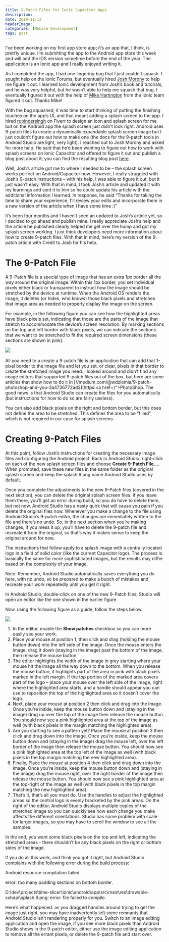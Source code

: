 ```yaml
---
title: 9-Patch Files for Ionic Capacitor Apps
description: 
date: 2019-11-13
headerImage: 
categories: [Mobile Development]
tags: post
---
```


I’ve been working on my first app store app; it’s an app that, I think, is prett1y unique. I’m submitting the app to the Android app store this week and will add the iOS version sometime before the end of the year. The application is an Ionic app and I really enjoyed writing it.

As I completed the app, I had one lingering bug that I just couldn’t squash. I sought help on the Ionic Forums, but eventually hired [Josh Morony](https://www.joshmorony.com/) to help me figure it out. I learned Ionic development from Josh’s book and tutorials, and he was very helpful, but he wasn’t able to help me squash that bug. I eventually figured it out with the help of [Mike Hartington](https://mhartington.io/) from the Ionic team figured it out. Thanks Mike!

With the bug squashed, it was time to start thinking of putting the finishing touches on the app’s UI, and that meant adding a splash screen to the app. I hired [rupindersingh](https://www.fiverr.com/rupindersingh) on Fiverr to design an icon and splash screen for me but on the Android app the splash screen just didn’t look right. Android uses 9-patch files to create a dynamically expandable splash screen image but I just couldn’t figure out how to make one (the docs for the 9-patch tools in Android Studio are light, very light). I reached out to Josh Morony and asked for more help. He said that he’d been wanting to figure out how to work with splash screens on Ionic Capacitor and offered to figure it out and publish a blog post about it; you can find the resulting blog post [here](https://www.joshmorony.com/creating-a-dynamic-universal-splash-screen-for-capacitor-android/).

Well, Josh’s article got me to where I needed to be – the splash screen works perfect on Android/Capacitor now. However, I really struggled with Josh’s 9-patch instructions – with his help, I was able to figure it out, but it just wasn’t easy. With that in mind, I took Josh’s article and updated it with my learnings and sent it to him so he could update his article with the additional information I learned. In response, he said “Thanks for taking the time to share your experience, I'll review your edits and incorporate them in a new version of the article when I have some time :)”

It’s been four months and I haven’t seen an updated to Josh’s article yet, so I decided to go ahead and publish mine. I really appreciate Josh’s help and the article he published clearly helped me get over the hump and got my splash screen working. I just think developers need more information about how to create 9-patch files. With that in mind, here’s my version of the 9-patch article with Credit to Josh for his help.

The 9-Patch File
================

A 9-Patch file is a special type of image that has an extra 1px border all the way around the original image. Within this 1px border, you set individual pixels either black or transparent to instruct how the image should be stretched by the device at runtime. When the Android OS renders the image, it deletes (or hides, who knows) those black pixels and stretches that image area as needed to properly display the image on the screen.

For example, in the following figure you can see how the highlighted areas have black pixels set, indicating that those are the parts of the image that stretch to accommodate the device’s screen resolution. By marking sections on the top and left border with black pixels, we can indicate the sections that we want to be stretched to fit the required screen dimensions (these sections are shown in pink).

![](images/stories/2019/9-patch_01.png) 

All you need to a create a 9-patch file is an application that can add that 1-pixel border to the image file and let you set, or clear, pixels in that border to create the stretched image you need. I looked around and didn’t find any image editors that supported 9-patch files out of the box, but here are some articles that show how to do it in [//medium.com/@wdziemia/9-patch-photoshop-and-you-3a4736772ad3](https:<a href=)">PhotoShop. The good news is that Android Studio can create the files for you automatically (but instructions for how to do so are fairly useless).

You can also add black pixels on the right and bottom border, but this does not define the area to be stretched. This defines the area to be “filled”, which is not required in our case for splash screens.

Creating 9-Patch Files
======================

At this point, follow Josh’s instructions for creating the necessary image files and configuring the Android project. Back in Android Studio, right-click on each of the new splash screen files and choose **Create 9-Patch File...**. When prompted, save these new files in the same folder as the original splash screen and keep the splash.9.png name Android Studio uses by default.

Once you complete the adjustments to the new 9-Patch files (covered in the next section), you can delete the original splash screen files. If you leave them there, you’ll get an error during build, so you do have to delete them, but not now. Android Studio has a nasty quirk that will cause you pain if you delete the original files now. Whenever you make a change to the file using Android Studio’s 9-patch editor, the changes are immediately written to the file and there’s no undo. So, in the next section when you’re making changes, if you mess it up, you’ll have to delete the 9-patch file and recreate it from the original, so that’s why it makes sense to keep the original around for now.

The instructions that follow apply to a splash image with a centrally located logo in a field of solid color (like the current Capacitor logo). The process is basically the same for more sophisticated images, but the results may differ based on the complexity of your image.

Note: Remember, Android Studio automatically saves everything you do here, with no undo, so be prepared to make a bunch of mistakes and recreate your work repeatedly until you get it right.

In Android Studio, double-click on one of the new 9-Patch files, Studio will open an editor like the one shown in the earlier figure.

Now, using the following figure as a guide, follow the steps below.

![](images/stories/2019/9-patch_02.png)

1.  In the editor, enable the **Show patches** checkbox so you can more easily see your work.
2.  Place your mouse at position 1, then click and drag (holding the mouse button down) into the left side of the image. Once the mouse enters the image, drag it down (staying in the image) past the bottom of the image, then release the mouse button.
3.  The editor highlights the width of the image in grey starting where your mouse hit the image all the way down to the bottom. When you release the mouse button, it highlights part of the area in pink with black pixels marked in the left margin. If the top portion of the marked area covers part of the logo – place your mouse over the left side of the image, right where the highlighted area starts, and a handle should appear you can use to reposition the top of the highlighted area so it doesn’t cover the logo.
4.  Next, place your mouse at position 2 then click and drag into the image. Once you’re inside, keep the mouse button down and (staying in the image) drag up over the top of the image then release the mouse button. You should now see a pink highlighted area at the top of the image as well (with black pixels in the margin matching the highlighted area).
5.  Are you starting to see a pattern yet? Place the mouse at position 3 then click and drag down into the image. Once you’re inside, keep the mouse button down and (staying in the image) drag the mouse left, over the left border of the image then release the mouse button. You should now see a pink highlighted area at the top left of the image as well (with black pixels in the top margin matching the new highlighted area).
6.  Finally, Place the mouse at position 4 then click and drag down into the image. Once you’re inside, keep the mouse button down and (staying in the image) drag the mouse right, over the right border of the image then release the mouse button. You should now see a pink highlighted area at the top-right of the image as well (with black pixels in the top margin matching the new highlighted area).
7.  That’s it, that’s all you must do. Use the handles to adjust the highlighted areas so the central logo is evenly bracketed by the pink areas. On the right of the editor, Android Studio displays multiple copies of the stretched image so you can quickly see how each change you make affects the different orientations. Studio has some problem with scale for larger images, so you may have to scroll the window to see all the samples.

In the end, you want some black pixels on the top and left, indicating the stretched areas - there shouldn’t be any black pixels on the right or bottom sides of the image.

If you do all this work, and think you got it right, but Android Studio complains with the following error during the build process:

Android resource compilation failed

error: too many padding sections on bottom border.

D:\\dev\\projects\\time-slicer\\ionic\\android\\app\\src\\main\\res\\drawable-xxhdpi\\splash.9.png: error: file failed to compile.

Here’s what happened: as you dragged handles around trying to get the image just right, you may have inadvertently left some remnants that Android Studio isn’t rendering properly for you. Switch to an image editing application and open the image, if you see more black pixels than Android Studio shows in the 9-patch editor, either use the image editing application to remove all the errant pixels, or delete the 9-patch file and start over.